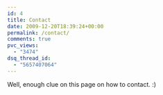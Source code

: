 ```yaml
---
id: 4
title: Contact
date: 2009-12-20T18:39:24+00:00
permalink: /contact/
comments: true
pvc_views:
  - "3474"
dsq_thread_id:
  - "5657407064"
---
```


Well, enough clue on this page on how to contact. :)



